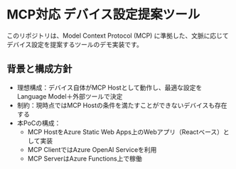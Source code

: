 # MCP対応 デバイス設定提案ツール
このリポジトリは、Model Context Protocol (MCP) に準拠した、文脈に応じてデバイス設定を提案するツールのデモ実装です。

## 背景と構成方針
- 理想構成：デバイス自体がMCP Hostとして動作し、最適な設定をLanguage Model＋外部ツールで決定
- 制約：現時点ではMCP Hostの条件を満たすことができないデバイスも存在する
- 本PoCの構成：
  - MCP HostをAzure Static Web Apps上のWebアプリ（Reactベース）として実装
  - MCP ClientではAzure OpenAI Serviceを利用
  - MCP ServerはAzure Functions上で稼働
